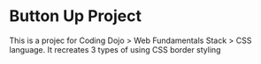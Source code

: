 # Button Up Project

This is a projec for Coding Dojo > Web Fundamentals Stack > CSS language.
It recreates 3 types of using CSS border styling